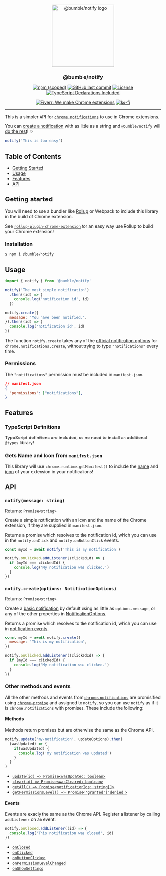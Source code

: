 <!--
Template tags: 
bumble-org
notify
@bumble
https://imgur.com/0lQYbgT.png
-->

<p align="center">
  <a href="https: //github.com/bumble-org/notify" rel="noopener">
  <img width=200px height=200px src="https://imgur.com/0lQYbgT.png" alt="@bumble/notify logo"></a>
</p>

<h3 align="center">@bumble/notify</h3>


<div align="center">

[![npm (scoped)](https://img.shields.io/npm/v/@bumble/notify.svg)](https://www.npmjs.com/package/${}/notify)
[![GitHub last commit](https://img.shields.io/github/last-commit/bumble-org/notify.svg)](https://github.com/bumble-org/notify)
[![License](https://img.shields.io/badge/license-MIT-blue.svg)](/LICENSE)
[![TypeScript Declarations Included](https://img.shields.io/badge/types-TypeScript-informational)](#typescript)

</div>

<div align="center">

[![Fiverr: We make Chrome extensions](https://img.shields.io/badge/Fiverr%20-We%20make%20Chrome%20extensions-brightgreen.svg)](https://www.fiverr.com/jacksteam)
[![ko-fi](https://img.shields.io/badge/ko--fi-Buy%20me%20a%20coffee-ff5d5b)](https://ko-fi.com/K3K1QNTF)

</div>

---

This is a simpler API for [`chrome.notifications`](https://developer.chrome.com/extensions/notifications) to use in Chrome extensions.


You can [create a notification](#usage) with as little as a string and `@bumble/notify` will [do the rest](#manifest)! ✨

```javascript
notify('This is too easy')
```

## Table of Contents

- [Getting Started](#getting_started)
- [Usage](#usage)
- [Features](#features)
- [API](#api)

## Getting started <a name = "getting_started"></a>

You will need to use a bundler like [Rollup](https://rollupjs.org/guide/en/) or Webpack to include this library in the build of Chrome extension. 

See [`rollup-plugin-chrome-extension`](https://github.com/@bumble/rollup-plugin-chrome-extension) for an easy way use Rollup to build your Chrome extension!

### Installation

```sh
$ npm i @bumble/notify
```

## Usage <a name = "usage"></a>

```javascript
import { notify } from '@bumble/notify'

notify('The most simple notification')
  .then((id) => {
    console.log('notification id', id)
  })

notify.create({
  message: 'You have been notified.',
}).then((id) => {
  console.log('notification id', id)
})
```

The function `notify.create` takes any of the [official notification options](https://developer.chrome.com/extensions/notifications#type-NotificationOptions) for `chrome.notifications.create`, without trying to type `"notifications"` every time.

### Permissions

The `"notifications"` permission must be included in `manifest.json`.

```json
// manifest.json
{
  "permissions": ["notifications"],
}
```

## Features <a name = "features"></a>

### TypeScript Definitions <a name = "typescript"></a>

TypeScript definitions are included, so no need to install an additional `@types` library!

### Gets Name and Icon from `manifest.json` <a name = "manifest"></a>

This library will use `chrome.runtime.getManifest()` to include the [name](https://developer.chrome.com/extensions/manifest/name#name) and [icon](https://developer.chrome.com/extensions/manifest/icons) of your extension in your notifications!

## API <a name = "api"></a>

### `notify(message: string)`

Returns: `Promise<string>`

Create a simple notification with an icon and the name of the Chrome extension, if they are supplied in `manifest.json`.

Returns a promise which resolves to the notification id, which you can use in the `notify.onClick` and `notify.onButtonClick` events.

```javascript
const myId = await notify('This is my notification')

notify.onClicked.addListener((clickedId) => {
  if (myId === clickedId) {
    console.log('My notification was clicked.')
  }
})
```

### `notify.create(options: NotificationOptions)`

Returns: `Promise<string>`

Create a [basic notification](https://developer.chrome.com/extensions/notifications#type-TemplateType) by default using as little as `options.message`, or any of the other properties in [NotificationOptions](https://developer.chrome.com/extensions/notifications#type-NotificationOptions).

Returns a promise which resolves to the notification id, which you can use in [notification events](#api-events).

```javascript
const myId = await notify.create({
  message: 'This is my notification',
})

notify.onClicked.addListener((clickedId) => {
  if (myId === clickedId) {
    console.log('My notification was clicked.')
  }
})
```

### Other methods and events

All the other methods and events from [`chrome.notifications`](https://developer.chrome.com/extensions/notifications) are promisified using [`chrome-promise`](https://github.com/tfoxy/chrome-promise) and assigned to `notify`, so you can use `notify` as if it is `chrome.notifications` with promises. These include the following:

#### Methods <a name = "api-methods"></a>

Methods return promises but are otherwise the same as the Chrome API.

```javascript
notify.update('my-notification', updateOptions).then(
  (wasUpdated) => {
    if(wasUpdated) {
      console.log('my notification was updated')
    }
  }
)
```

- [`update(id) => Promise<wasUpdated: boolean>`](https://developer.chrome.com/extensions/notifications#method-update)
- [`clear(id) => Promise<wasCleared: boolean>`](https://developer.chrome.com/extensions/notifications#method-clear)
- [`getAll() => Promise<notificationIds: string[]>`](https://developer.chrome.com/extensions/notifications#method-getAll)
- [`getPermissionsLevel() => Promise<'granted'|'denied'>`](https://developer.chrome.com/extensions/notifications#method-getPermissionLevel)

#### Events <a name = "api-events"></a>

Events are exacly the same as the Chrome API. Register a listener by calling `addListener` on an event:

```javascript
notify.onClosed.addListener((id) => {
  console.log('This notification was closed', id)
})
```

- [`onClosed`](https://developer.chrome.com/extensions/notifications#event-onClosed)
- [`onClicked`](https://developer.chrome.com/extensions/notifications#event-onClicked)
- [`onButtonClicked`](https://developer.chrome.com/extensions/notifications#event-onButtonClicked)
- [`onPermissionLevelChanged`](https://developer.chrome.com/extensions/notifications#event-onPermissionLevelChanged)
- [`onShowSettings`](https://developer.chrome.com/extensions/notifications#event-onShowSettings)